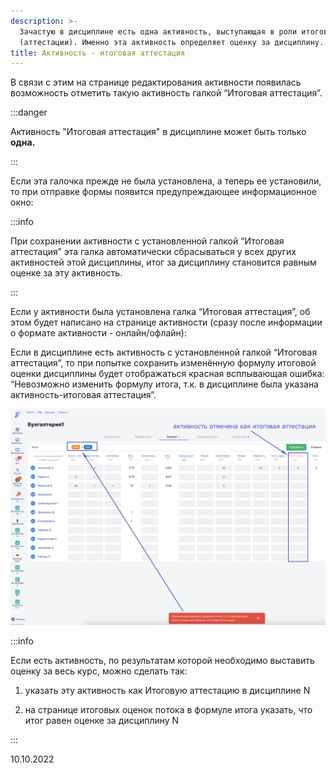 ```yaml
---
description: >-
  Зачастую в дисциплине есть одна активность, выступающая в роли итоговой работы
  (аттестации). Именно эта активность определяет оценку за дисциплину.
title: Активность - итоговая аттестация
---
```


В связи с этим на странице редактирования активности появилась возможность отметить такую активность галкой “Итоговая аттестация”.

:::danger 

Активность "Итоговая аттестация" в дисциплине может быть только **одна.**

:::

Если эта галочка прежде не была установлена, а теперь ее установили, то при отправке формы появится предупреждающее информационное окно:

:::info 

При сохранении активности с установленной галкой “Итоговая аттестация” эта галка автоматически сбрасываться у всех других активностей этой дисциплины, итог за дисциплину становится равным оценке за эту активность.

:::

Если у активности была установлена галка “Итоговая аттестация”, об этом будет написано на странице активности (сразу после информации о формате активности - онлайн/офлайн):

Если в дисциплине есть активность с установленной галкой “Итоговая аттестация”, то при попытке сохранить изменённую формулу итоговой оценки дисциплины будет отображаться красная всплывающая ошибка: “Невозможно изменить формулу итога, т.к. в дисциплине была указана активность-итоговая аттестация”.

![](<../../.gitbook/assets/image (5) (3) (3) (1) (1).png>)

:::info 

Если есть активность, по результатам которой необходимо выставить оценку за весь курс, можно сделать так:

1) указать эту активность как Итоговую аттестацию в дисциплине N

2) на странице итоговых оценок потока в формуле итога указать, что итог равен оценке за дисциплину N

:::

10\.10.2022